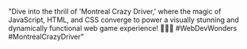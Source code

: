 
"Dive into the thrill of 'Montreal Crazy Driver,' where the magic of JavaScript, HTML, and CSS converge to power a visually stunning and dynamically functional web game experience! 🚗💨🌐 #WebDevWonders #MontrealCrazyDriver"
